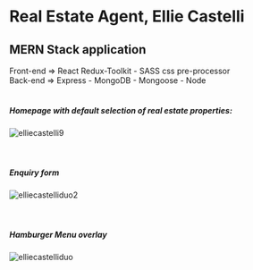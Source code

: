 <h1>Real Estate Agent, Ellie Castelli</h1>

<h2>MERN Stack application</h2>
Front-end => React Redux-Toolkit - SASS css pre-processor <br>
Back-end  => Express - MongoDB - Mongoose - Node<br><br>


<h5>Homepage with default selection of real estate properties:</h5>

![elliecastelli9](https://user-images.githubusercontent.com/38325801/185565594-6ac60926-d914-48b0-beaa-8d09db70eb68.png)<br><br><br>

<h5>Enquiry form</h5>

![elliecastelliduo2](https://user-images.githubusercontent.com/38325801/185565545-ab3a1cb4-5f8f-4695-bcf6-ee27a8d84f9f.png)<br><br><br>

<h5>Hamburger Menu overlay</h5>

![elliecastelliduo](https://user-images.githubusercontent.com/38325801/182094619-bb703d6e-f94d-456b-a89b-809455d63204.png)<br><br><br>